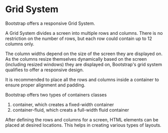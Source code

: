# Grid System

Bootstrap offers a responsive Grid System. 

A Grid System divides a screen into multiple rows and columns. There is no restriction on the number of rows, but 
each row could contain up to 12 columns only. 

The column widths depend on the size of the screen they are displayed on. As the columns resize themselves dynamically 
based on the screen (including resized windows) they are displayed on, Bootstrap's grid system qualifies to offer a responsive design. 

It is recommended to place all the rows and columns inside a container to ensure proper alignment and padding. 

Bootstrap offers two types of containers classes
1. container, which creates a fixed-width container 
2. container-fluid, which creats a full-width fluid container

After defining the rows and columns for a screen, HTML elements can be placed at desired locations. This helps in creating various types of layouts. 

